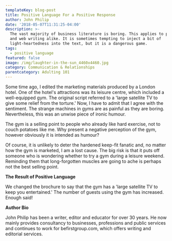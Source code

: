 ```yaml
---
templateKey: blog-post
title: Positive Language For a Positive Response
author: John Philip
date: '2018-05-07T11:31:25-04:00'
description: >-
  The vast majority of business literature is boring. This applies to printed
  and web writing alike. It is sometimes tempting to inject a bit of
  light-heartedness into the text, but it is a dangerous game.
tags:
  - positive language
featured: false
image: /img/laughter-in-the-sun_4460x4460.jpg
category: Communication & Relationships
parentcategory: Adulting 101
---
```

Some time ago, I edited the marketing materials produced by a London hotel. One of the hotel's attractions was its leisure centre, which included a well-equipped gym. The original script referred to a 'large satellite TV to give some relief from the torture.' Now, I have to admit that I agree with the sentiment. The strange machines in gyms are as painful as they are boring. Nevertheless, this was an unwise piece of ironic humour.



The gym is a selling point to people who already like hard exercise, not to couch potatoes like me. Why present a negative perception of the gym, however obviously it is intended as humour?



Of course, it is unlikely to deter the hardened keep-fit fanatic and, no matter how the gym is marketed, I am a lost cause. The big risk is that it puts off someone who is wondering whether to try a gym during a leisure weekend. Reminding them that long-forgotten muscles are going to ache is perhaps not the best selling point.



**The Result of Positive Language**

We changed the brochure to say that the gym has a 'large satellite TV to keep you entertained.' The number of guests using the gym has increased. Enough said!



**Author Bio**

John Philip has been a writer, editor and educator for over 30 years. He now mainly provides consultancy to businesses, professions and public services and continues to work for befirstgroup.com, which offers writing and editorial services.
